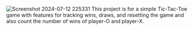 ![Screenshot 2024-07-12 225331](https://github.com/user-attachments/assets/c0fd45da-b643-432f-b764-20e2575a872f)
This project is for a simple Tic-Tac-Toe game with features for tracking wins, draws, and resetting the game and also count the number of wins of player-O and player-X.
